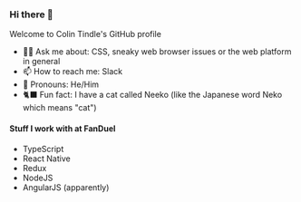 ### Hi there 🌊

Welcome to Colin Tindle's GitHub profile

- 🧑‍💻 Ask me about: CSS, sneaky web browser issues or the web platform in general
- 📫 How to reach me: Slack
- 🙅 Pronouns: He/Him
- 🐈‍⬛ Fun fact: I have a cat called Neeko (like the Japanese word Neko which means "cat")

#### Stuff I work with at FanDuel

- TypeScript
- React Native
- Redux
- NodeJS
- AngularJS (apparently)
